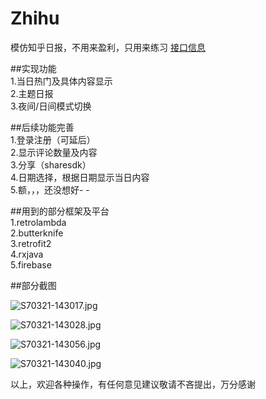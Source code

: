# Zhihu
模仿知乎日报，不用来盈利，只用来练习
[接口信息](https://github.com/izzyleung/ZhihuDailyPurify/wiki/知乎日报-API-分析)

##实现功能<br>
1.当日热门及具体内容显示<br>
2.主题日报<br>
3.夜间/日间模式切换<br>

##后续功能完善<br>
1.登录注册（可延后）<br>
2.显示评论数量及内容<br>
3.分享（sharesdk）<br>
4.日期选择，根据日期显示当日内容<br>
5.额，，，还没想好- -<br>


##用到的部分框架及平台<br>
1.retrolambda<br>
2.butterknife<br>
3.retrofit2<br>
4.rxjava<br>
5.firebase<br>

##部分截图

![S70321-143017.jpg](http://upload-images.jianshu.io/upload_images/1987727-8806224078fea45f.jpg?imageMogr2/auto-orient/strip%7CimageView2/2/w/1240)


![S70321-143028.jpg](http://upload-images.jianshu.io/upload_images/1987727-101050babc097fd1.jpg?imageMogr2/auto-orient/strip%7CimageView2/2/w/1240)


![S70321-143056.jpg](http://upload-images.jianshu.io/upload_images/1987727-162e0a3cb5a2b4fa.jpg?imageMogr2/auto-orient/strip%7CimageView2/2/w/1240)


![S70321-143040.jpg](http://upload-images.jianshu.io/upload_images/1987727-f73f976b0840e033.jpg?imageMogr2/auto-orient/strip%7CimageView2/2/w/1240)

以上，欢迎各种操作，有任何意见建议敬请不吝提出，万分感谢
